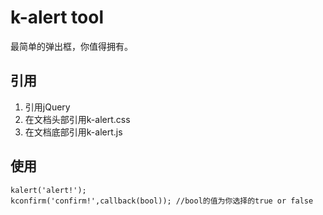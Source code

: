 # k-alert tool

最简单的弹出框，你值得拥有。

## 引用

1. 引用jQuery
2. 在文档头部引用k-alert.css
3. 在文档底部引用k-alert.js

## 使用

	kalert('alert!');
	kconfirm('confirm!',callback(bool)); //bool的值为你选择的true or false